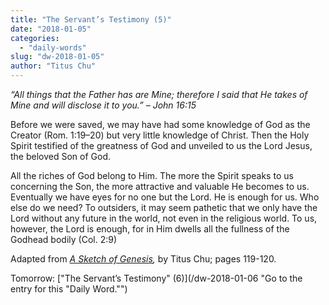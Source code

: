```yaml
---
title: "The Servant’s Testimony (5)"
date: "2018-01-05"
categories: 
  - "daily-words"
slug: "dw-2018-01-05"
author: "Titus Chu"
---
```


_“All things that the Father has are Mine; therefore I said that He takes of Mine and will disclose it to you.”_ _– John 16:15_

Before we were saved, we may have had some knowledge of God as the Creator (Rom. 1:19–20) but very little knowledge of Christ. Then the Holy Spirit testified of the greatness of God and unveiled to us the Lord Jesus, the beloved Son of God.

All the riches of God belong to Him. The more the Spirit speaks to us concerning the Son, the more attractive and valuable He becomes to us. Eventually we have eyes for no one but the Lord. He is enough for us. Who else do we need? To outsiders, it may seem pathetic that we only have the Lord without any future in the world, not even in the religious world. To us, however, the Lord is enough, for in Him dwells all the fullness of the Godhead bodily (Col. 2:9)

Adapted from _[A Sketch of Genesis](/book-gen-sketch "Go to the listing for this book."),_ by Titus Chu; pages 119-120.

Tomorrow: ["The Servant’s Testimony" (6)](/dw-2018-01-06 "Go to the entry for this "Daily Word."")
